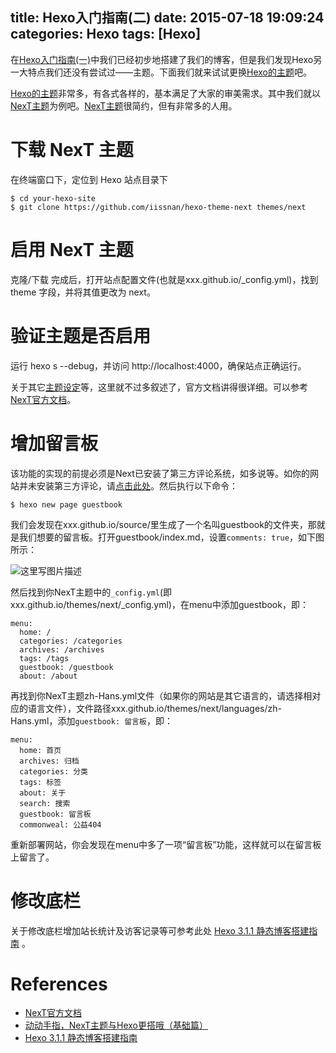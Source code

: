 title: Hexo入门指南(二)
date: 2015-07-18 19:09:24
categories: Hexo
tags: [Hexo]
---
在[Hexo入门指南(一)][url]中我们已经初步地搭建了我们的博客，但是我们发现Hexo另一大特点我们还没有尝试过——主题。下面我们就来试试更换[Hexo的主题](https://hexo.io/themes/)吧。

[url]: /2015/07/12/Hexo入门指南(一)/

[Hexo的主题](https://hexo.io/themes/)非常多，有各式各样的，基本满足了大家的审美需求。其中我们就以[NexT主题](http://theme-next.iissnan.com/)为例吧。[NexT主题](http://theme-next.iissnan.com/)很简约，但有非常多的人用。

下载 NexT 主题
=============
在终端窗口下，定位到 Hexo 站点目录下

	$ cd your-hexo-site
	$ git clone https://github.com/iissnan/hexo-theme-next themes/next

启用 NexT 主题
============
克隆/下载 完成后，打开站点配置文件(也就是xxx.github.io/_config.yml)，找到 theme 字段，并将其值更改为 next。

验证主题是否启用
=============
运行 hexo s --debug，并访问 http://localhost:4000，确保站点正确运行。

关于其它[主题设定](http://theme-next.iissnan.com/five-minutes-setup.html)等，这里就不过多叙述了，官方文档讲得很详细。可以参考[NexT官方文档](http://theme-next.iissnan.com/)。

增加留言板
=========
该功能的实现的前提必须是Next已安装了第三方评论系统，如多说等。如你的网站并未安装第三方评论，请[点击此处](http://theme-next.iissnan.com/third-party-services.html)。然后执行以下命令：

	$ hexo new page guestbook

我们会发现在xxx.github.io/source/里生成了一个名叫guestbook的文件夹，那就是我们想要的留言板。打开guestbook/index.md，设置`comments: true`，如下图所示：

![这里写图片描述](http://ofyt9w4c2.bkt.clouddn.com/20150718/20150718193734.png)

然后找到你NexT主题中的`_config.yml`(即xxx.github.io/themes/next/_config.yml)，在menu中添加guestbook，即：

	menu:
	  home: /
	  categories: /categories
	  archives: /archives
	  tags: /tags
	  guestbook: /guestbook
	  about: /about

再找到你NexT主题zh-Hans.yml文件（如果你的网站是其它语言的，请选择相对应的语言文件），文件路径xxx.github.io/themes/next/languages/zh-Hans.yml，添加`guestbook: 留言板`，即：

	menu:
	  home: 首页
	  archives: 归档
	  categories: 分类
	  tags: 标签
	  about: 关于
	  search: 搜索
	  guestbook: 留言板
	  commonweal: 公益404

重新部署网站，你会发现在menu中多了一项“留言板”功能，这样就可以在留言板上留言了。

修改底栏
================
关于修改底栏增加站长统计及访客记录等可参考此处 [Hexo 3.1.1 静态博客搭建指南](http://lovenight.github.io/2015/11/10/Hexo-3-1-1-%E9%9D%99%E6%80%81%E5%8D%9A%E5%AE%A2%E6%90%AD%E5%BB%BA%E6%8C%87%E5%8D%97/) 。

References
===========
* [NexT官方文档](http://theme-nekxt.iissnan.com/)
* [动动手指，NexT主题与Hexo更搭哦（基础篇）](http://www.arao.me/2015/hexo-next-theme-optimize-base/)
* [Hexo 3.1.1 静态博客搭建指南](http://lovenight.github.io/2015/11/10/Hexo-3-1-1-%E9%9D%99%E6%80%81%E5%8D%9A%E5%AE%A2%E6%90%AD%E5%BB%BA%E6%8C%87%E5%8D%97/)
